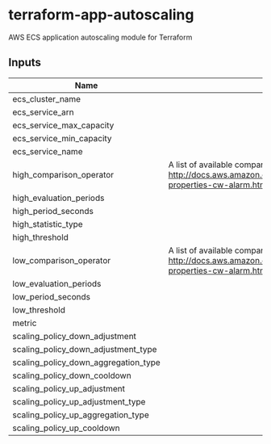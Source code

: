 # terraform-app-autoscaling

AWS ECS application autoscaling module for Terraform

## Inputs

| Name | Description | Type | Default | Required |
|------|-------------|:----:|:-----:|:-----:|
| ecs_cluster_name |  | string | - | yes |
| ecs_service_arn |  | string | - | yes |
| ecs_service_max_capacity |  | string | `32` | no |
| ecs_service_min_capacity |  | string | `2` | no |
| ecs_service_name |  | string | - | yes |
| high_comparison_operator | A list of available comparison operators can be found here: http://docs.aws.amazon.com/AWSCloudFormation/latest/UserGuide/aws-properties-cw-alarm.html#cfn-cloudwatch-alarms-comparisonoperator | string | `GreaterThanOrEqualToThreshold` | no |
| high_evaluation_periods |  | string | `5` | no |
| high_period_seconds |  | string | `60` | no |
| high_statistic_type |  | string | `Average` | no |
| high_threshold |  | string | `75` | no |
| low_comparison_operator | A list of available comparison operators can be found here: http://docs.aws.amazon.com/AWSCloudFormation/latest/UserGuide/aws-properties-cw-alarm.html#cfn-cloudwatch-alarms-comparisonoperator | string | `LessThanOrEqualToThreshold` | no |
| low_evaluation_periods |  | string | `30` | no |
| low_period_seconds |  | string | `60` | no |
| low_threshold |  | string | `10` | no |
| metric |  | string | `MemoryUtilization` | no |
| scaling_policy_down_adjustment |  | string | `-1` | no |
| scaling_policy_down_adjustment_type |  | string | `ChangeInCapacity` | no |
| scaling_policy_down_aggregation_type |  | string | `Average` | no |
| scaling_policy_down_cooldown |  | string | `600` | no |
| scaling_policy_up_adjustment |  | string | `1` | no |
| scaling_policy_up_adjustment_type |  | string | `ChangeInCapacity` | no |
| scaling_policy_up_aggregation_type |  | string | `Average` | no |
| scaling_policy_up_cooldown |  | string | `300` | no |
